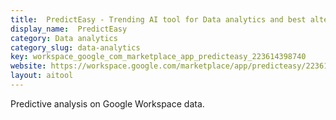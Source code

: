 ```yaml
---
title:  PredictEasy - Trending AI tool for Data analytics and best alternatives
display_name:  PredictEasy
category: Data analytics
category_slug: data-analytics
key: workspace_google_com_marketplace_app_predicteasy_223614398740
website: https://workspace.google.com/marketplace/app/predicteasy/223614398740
layout: aitool
---
```


Predictive analysis on Google Workspace data.

